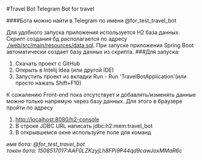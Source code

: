 #Travel Bot
Telegram Bot for travel

####Бота можно найти в Telegram по имени @for_test_travel_bot


Для удобного запуска приложения используется H2 база данных. 
Скрипт создания бд располагается по адресу [./web/src/main/resources/data.sql](./web/src/main/resources/data.sql).
При запуске приложения Spring Boot автоматически создает базу данных из скрипта. 
###Для запуска:
1. Скачать проект с GitHub
2. Открыть в Intelij Idea (или другой IDE)
3. Запустить проект  из вкладки Run - Run 'TravelBotApplication'(или просто нажать Shift+F10) 

К сожалению Front-end пока отсутствует и добавлять/изменять данные можно только напрямую через базу данных. 
Для этого в браузере пройти по адресу
 
1. [http://localhost:8080/h2-console](http://localhost:8080/h2-console)
2. В строке JDBC URL написать jdbc:h2:mem:travel_bot 
3. В открывшемся окне используйте поле для команд

<i>имя бота: @for_test_travel_bot <br/></i>
<i>токен бота: 1508517017:AAF0LZKzyjLh8FPi9P44qd9cawJoxMMaR6c</i>